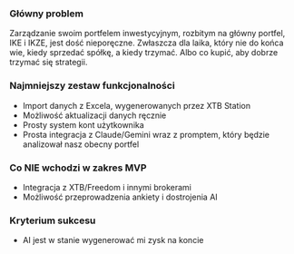 ### Główny problem
Zarządzanie swoim portfelem inwestycyjnym, rozbitym na główny portfel, IKE i IKZE, jest dość nieporęczne.
Zwłaszcza dla laika, który nie do końca wie, kiedy sprzedać spółkę, a kiedy trzymać. Albo co kupić, aby dobrze trzymać się strategii.

### Najmniejszy zestaw funkcjonalności
- Import danych z Excela, wygenerowanych przez XTB Station
- Możliwość aktualizacji danych ręcznie
- Prosty system kont użytkownika
- Prosta integracja z Claude/Gemini wraz z promptem, który będzie analizował nasz obecny portfel

### Co NIE wchodzi w zakres MVP

- Integracja z XTB/Freedom i innymi brokerami
- Możliwość przeprowadzenia ankiety i dostrojenia AI

### Kryterium sukcesu

- AI jest w stanie wygenerować mi zysk na koncie